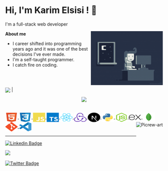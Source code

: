 <h1>Hi, I'm Karim Elsisi ! 👋</h1>

I'm a full-stack web developer 

<img align='right' src="./programmer.gif" width="230">

**About me**


- I career shifted into programming years ago and it was one of the best decisions I've ever made.
- I'm a self-taught programmer.
- I catch fire on coding.

<br/><br/>

<a href="https://github.com/K-Mo2"><img align="center" src="https://github-readme-stats.vercel.app/api?username=K-Mo2&show_icons=true&include_all_commits=true&theme=midnight-purple" /></a> | <div align="center"> <a href="https://github.com/K-Mo2"><img height="160em" src="https://github-readme-stats.vercel.app/api/top-langs/?username=K-Mo2&layout=compact&langs_count=7&theme=tokyonight"/>
</div>
 
<div style="display: inline_block"><br>
  <img align="center" alt="Karim-HTML" height="30" width="40" src="https://raw.githubusercontent.com/devicons/devicon/master/icons/html5/html5-original.svg">
  <img align="center" alt="Karim-CSS" height="30" width="40" src="https://raw.githubusercontent.com/devicons/devicon/master/icons/css3/css3-original.svg">
  <img align="center" alt="Karim-Js" height="30" width="40" src="https://raw.githubusercontent.com/devicons/devicon/master/icons/javascript/javascript-plain.svg">
  <img align="center" alt="Karim-Ts" height="30" width="40" src="https://raw.githubusercontent.com/devicons/devicon/master/icons/typescript/typescript-original.svg">
  <img align="center" alt="Karim-react" height="30" width="40" src="https://raw.githubusercontent.com/devicons/devicon/master/icons/react/react-original.svg">
  <img align="center" alt="Karim-redux" height="30" width="40" src="https://raw.githubusercontent.com/devicons/devicon/master/icons/redux/redux-original.svg">
  <img align="center" alt="Karim-next" height="30" width="40" src="https://raw.githubusercontent.com/devicons/devicon/master/icons/nextjs/nextjs-original.svg">
  <img align="center" alt="Karim-python" height="30" width="40" src="https://raw.githubusercontent.com/devicons/devicon/master/icons/python/python-original.svg">
  <img align="center" alt="Karim-node" height="30" width="40" src="https://raw.githubusercontent.com/devicons/devicon/master/icons/nodejs/nodejs-original.svg">
  <img align="center" alt="Karim-express" height="30" width="40" src="https://raw.githubusercontent.com/devicons/devicon/master/icons/express/express-original.svg">
  <img align="center" alt="Karim-mongodb" height="30" width="40" src="https://raw.githubusercontent.com/devicons/devicon/master/icons/mongodb/mongodb-original.svg">
  <img align="center" alt="Karim-git" height="30" width="40" src="https://raw.githubusercontent.com/devicons/devicon/master/icons/git/git-original.svg">
  <img align="center" alt="Karim-vscode" height="30" width="40" src="https://raw.githubusercontent.com/devicons/devicon/master/icons/vscode/vscode-original.svg">
  <img align="right" alt="Picrew-art" height="170" src="https://share-cdn.picrew.me/shareImg/org/202109/701767_6djNeYhe.png">
  

<hr/>
 
 
[![Linkedin Badge](https://img.shields.io/badge/-Karim%20Elsisi-blue?style=flat-square&logo=Linkedin&logoColor=white&link=https://www.linkedin.com/in/karim-elsisi-6a956b190/)](https://www.linkedin.com/in/karim-elsisi-6a956b190/)
 
  <a href = "mailto:reis17.yuriprado@gmail.com"><img src="https://img.shields.io/badge/-Gmail-%23333?style=for-the-badge&logo=gmail&logoColor=white" target="_blank"></a>
 
[![Twitter Badge](https://img.shields.io/badge/-@Karim%20Elsisi-1ca0f1?style=flat-square&labelColor=1ca0f1&logo=twitter&logoColor=white&link=https://twitter.com/karim4mo)](https://twitter.com/karim4mo)
<!--
**K-Mo2/K-Mo2** is a ✨ _special_ ✨ repository because its `README.md` (this file) appears on your GitHub profile.

Here are some ideas to get you started:

- 🔭 I’m currently working on ...
- 🌱 I’m currently learning ...
- 👯 I’m looking to collaborate on ...
- 🤔 I’m looking for help with ...
- 💬 Ask me about ...
- 📫 How to reach me: ...
- 😄 Pronouns: ...
- ⚡ Fun fact: ...
-->
